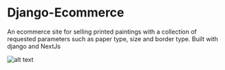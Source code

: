 # Django-Ecommerce

An ecommerce site for selling printed paintings with a collection of requested parameters such as paper type, size and border type.
Built with django and NextJs

![alt text](https://github.com/[TomasSanchez]/[Django-Ecommerce]/ReadmeFiles/[main]/Ecommerce.png?raw=true)